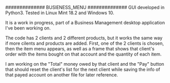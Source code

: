 ##############
BUSIENESS_MENU
##############
GUI developed in Python3. Tested in Linux Mint 18.2 and Windows 10.

It is a work in progress, part of a Business Management desktop application I've been working on.

The code has 2 clients and 2 different products, but it works the same way if more cilents and products are added.
First, one of the 2 clients is chosen, then the item menu appears, as well as a frame that shows that client's 
order with the items bought on that account and the quantity of each item.

I am working on the "Total" money owed by that client and the "Pay" button that should reset the client's list for
the next client while saving the info of that payed account on another file for later reference.

